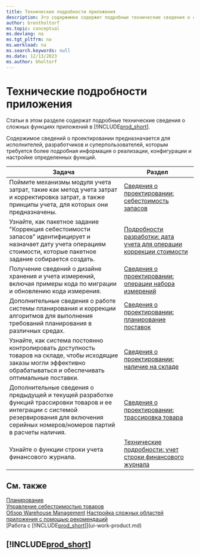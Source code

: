 ```yaml
---
title: Технические подробности приложения
description: Это содержимое содержит подробные технические сведения о сложных функциях приложений в Business Central.
author: brentholtorf
ms.topic: conceptual
ms.devlang: na
ms.tgt_pltfrm: na
ms.workload: na
ms.search.keywords: null
ms.date: 12/13/2023
ms.author: bholtorf
---
```

# Технические подробности приложения

Статьи в этом разделе содержат подробные технические сведения о сложных функциях приложений в [!INCLUDE[prod_short](includes/prod_short.md)].  

Содержимое сведений о проектировании предназначается для исполнителей, разработчиков и суперпользователей, которым требуется более подробная информация о реализации, конфигурации и настройке определенных функций.  

|**Задача**|**Раздел**|  
|------------|-------------|  
|Поймите механизмы модуля учета затрат, такие как метод учета затрат и корректировка затрат, а также принципы учета, для которых они предназначены.|[Сведения о проектировании: себестоимость запасов](design-details-inventory-costing.md)|  
|Узнайте, как пакетное задание "Коррекция себестоимости запасов" идентифицирует и назначает дату учета операциям стоимости, которые пакетное задание собирается создать.|[Подробности разработки: дата учета для операции коррекции стоимости](design-details-inventory-adjustment-value-entry-posting-date.md)|
|Получение сведений о дизайне хранения и учета измерений, включая примеры кода по миграции и обновлению кода измерения.|[Сведения о проектировании: операции набора измерений](design-details-dimension-set-entries-overview.md)|
|Дополнительные сведения о работе системы планирования и коррекции алгоритмов для выполнения требований планирования в различных средах.|[Сведения о проектировании: планирование поставок](design-details-supply-planning.md)|  
|Узнайте, как система постоянно контролировать доступность товаров на складе, чтобы исходящие заказы могли эффективно обрабатываться и обеспечивать оптимальные поставки.|[Сведения о проектировании: наличие на складе](design-details-availability-in-the-warehouse.md)|
|Дополнительные сведения о предыдущей и текущей разработке функций трассировки товаров и ее интеграции с системой резервирования для включения серийных номеров/номеров партий в расчеты наличия.|[Сведения о проектировании: трассировка товара](design-details-item-tracking.md)|  
|Узнайте о функции строки учета финансового журнала.|[Технические подробности: учет строки финансового журнала](design-details-general-journal-post-line.md)|

## См. также

[Планирование](production-planning.md)  
[Управление себестоимостью товаров](finance-manage-inventory-costs.md)  
[Обзор Warehouse Management](design-details-warehouse-management.md)
[Настройка сложных областей приложения с помощью рекомендаций](set-up-complex-application-areas-using-best-practices.md)  
[Работа с [!INCLUDE[prod_short](includes/prod_short.md)]](ui-work-product.md)  

## [!INCLUDE[prod_short](includes/free_trial_md.md)]  

